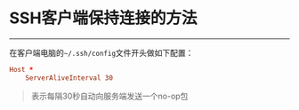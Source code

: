 # SSH客户端保持连接的方法

---

在客户端电脑的`~/.ssh/config`文件开头做如下配置：

```conf
Host *
    ServerAliveInterval 30
```

> 表示每隔30秒自动向服务端发送一个no-op包
